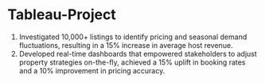# Tableau-Project
1. Investigated 10,000+ listings to identify pricing and seasonal demand fluctuations, resulting in a 15% increase in average host revenue. 
2. Developed real-time dashboards that empowered stakeholders to adjust property strategies on-the-fly, achieved a 15% uplift in booking rates and a 10% improvement in pricing accuracy. 
